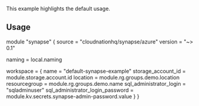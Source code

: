 This example highlights the default usage.

## Usage

module "synapse" {
  source  = "cloudnationhq/synapse/azure"
  version = "~> 0.1"

  naming = local.naming

  workspace = {
    name                             = "default-synapse-example"
    storage_account_id               = module.storage.account.id
    location                         = module.rg.groups.demo.location
    resourcegroup                    = module.rg.groups.demo.name
    sql_administrator_login          = "sqladminuser"
    sql_administrator_login_password = module.kv.secrets.synapse-admin-password.value
  }
}